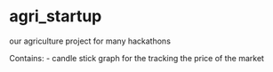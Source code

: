 # agri_startup
our agriculture project for many hackathons


Contains:
    - candle stick graph for the tracking the price of the market
    